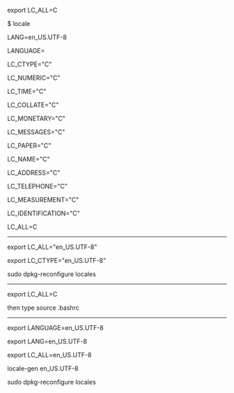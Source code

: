 export LC_ALL=C

$ locale

LANG=en_US.UTF-8

LANGUAGE=

LC_CTYPE="C"

LC_NUMERIC="C"

LC_TIME="C"

LC_COLLATE="C"

LC_MONETARY="C"

LC_MESSAGES="C"

LC_PAPER="C"

LC_NAME="C"

LC_ADDRESS="C"

LC_TELEPHONE="C"

LC_MEASUREMENT="C"

LC_IDENTIFICATION="C"

LC_ALL=C


***

export LC_ALL="en_US.UTF-8"

export LC_CTYPE="en_US.UTF-8"

sudo dpkg-reconfigure locales


***

export LC_ALL=C

then type source .bashrc

***

export LANGUAGE=en_US.UTF-8

export LANG=en_US.UTF-8

export LC_ALL=en_US.UTF-8

locale-gen en_US.UTF-8

sudo dpkg-reconfigure locales
